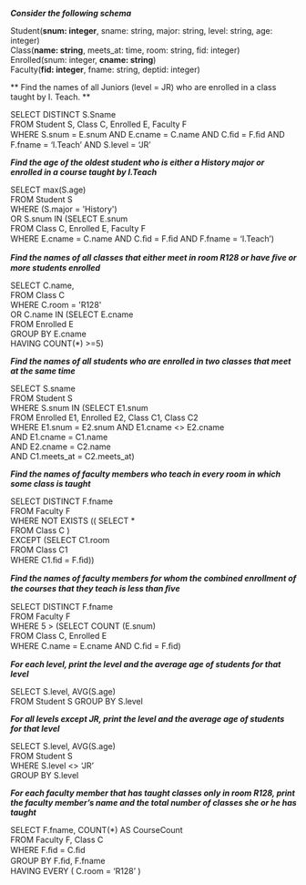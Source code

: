 __*Consider the following schema*__  

Student(__snum: integer__, sname: string, major: string, level: string, age: integer)  
Class(__name: string__, meets_at: time, room: string, fid: integer)  
Enrolled(snum: integer, __cname: string__)  
Faculty(__fid: integer__, fname: string, deptid: integer)  

** Find the names of all Juniors (level = JR) who are enrolled in a class taught by I. Teach. **  

SELECT DISTINCT S.Sname  
FROM Student S, Class C, Enrolled E, Faculty F  
WHERE S.snum = E.snum AND E.cname = C.name AND C.ﬁd = F.ﬁd AND F.fname = ‘I.Teach’ AND S.level = ‘JR’  

__*Find the age of the oldest student who is either a History major or enrolled in a course taught by I.Teach*__  

SELECT max(S.age)  
FROM Student S  
WHERE (S.major = 'History')  
OR S.snum IN (SELECT E.snum   
FROM Class C, Enrolled E, Faculty F  
WHERE E.cname = C.name AND C.ﬁd = F.ﬁd AND F.fname = ‘I.Teach’)  

__*Find the names of all classes that either meet in room R128 or have ﬁve or more students enrolled*__  

SELECT C.name,    
FROM Class C  
WHERE C.room = 'R128'  
OR C.name IN (SELECT E.cname  
FROM Enrolled E  
GROUP BY E.cname  
HAVING COUNT(*) >=5)  

__*Find the names of all students who are enrolled in two classes that meet at the same time*__  

SELECT S.sname  
FROM Student S  
WHERE S.snum IN (SELECT E1.snum  
FROM Enrolled E1, Enrolled E2, Class C1, Class C2  
WHERE E1.snum = E2.snum AND E1.cname <> E2.cname  
AND E1.cname = C1.name  
AND E2.cname = C2.name  
AND C1.meets_at = C2.meets_at)  

__*Find the names of faculty members who teach in every room in which some class is taught*__  

SELECT DISTINCT F.fname  
FROM Faculty F  
WHERE NOT EXISTS (( SELECT *  
FROM Class C )  
EXCEPT (SELECT C1.room  
FROM Class C1  
WHERE C1.ﬁd = F.ﬁd))  

__*Find the names of faculty members for whom the combined enrollment of the courses that they teach is less than ﬁve*__  

SELECT DISTINCT F.fname  
FROM Faculty F  
WHERE 5 > (SELECT COUNT (E.snum)  
FROM Class C, Enrolled E  
WHERE C.name = E.cname AND C.ﬁd = F.ﬁd)  

__*For each level, print the level and the average age of students for that level*__  

SELECT S.level, AVG(S.age)  
FROM Student S GROUP BY S.level  
 
 __*For all levels except JR, print the level and the average age of students for that level*__  
 
SELECT S.level, AVG(S.age)  
FROM Student S  
WHERE S.level <> ‘JR’  
GROUP BY S.level 

__*For each faculty member that has taught classes only in room R128, print the faculty member’s name and the total number of classes she or he has taught*__

SELECT F.fname, COUNT(*) AS CourseCount  
FROM Faculty F, Class C  
WHERE F.ﬁd = C.ﬁd  
GROUP BY F.ﬁd, F.fname  
HAVING EVERY ( C.room = ‘R128’ )  




